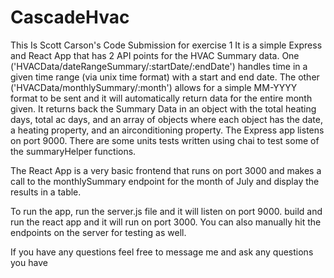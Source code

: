 # CascadeHvac

This Is Scott Carson's Code Submission for exercise 1
It is a simple Express and React App that has 2 API points for the HVAC Summary data. One ('HVACData/dateRangeSummary/:startDate/:endDate') handles time in a given time range (via unix time format) with a start and end date. The other ('HVACData/monthlySummary/:month') allows for a simple MM-YYYY format to be sent and it will automatically return data for the entire month given. It returns back the Summary Data in an object with the total heating days, total ac days, and an array of objects where each object has the date, a heating property, and an airconditioning property. The Express app listens on port 9000. There are some units tests written using chai to test some of the summaryHelper functions.

The React App is a very basic frontend that runs on port 3000 and makes a call to the monthlySummary endpoint for the month of July and display the results in a table.

To run the app, run the server.js file and it will listen on port 9000. build and run the react app and it will run on port 3000. You can also manually hit the endpoints on the server for testing as well.

If you have any questions feel free to message me and ask any questions you have
